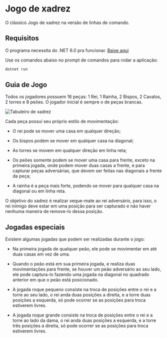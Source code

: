 # Jogo de xadrez

O clássico Jogo de xadrez na versão de linhas de comando.

## Requisitos

O programa necessita do .NET 6.0 pra funcionar. [Baixe aqui](https://dotnet.microsoft.com/en-us/download/dotnet/6.0)

Use os comandos abaixo no prompt de comandos para rodar a aplicação:

```sh
dotnet run
```

## Guia de Jogo

Todos os jogadores possuem 16 peças: 1 Rei, 1 Rainha, 2 Bispos, 2 Cavalos, 2 torres e 8 peões. O jogador inicial é sempre o de peças brancas.

![Tabuleiro de xadrez](https://user-images.githubusercontent.com/89887370/228103393-dab27cb7-17a5-45ef-8ddd-d38469c00cf8.PNG)


Cada peça possuí seu próprio estilo de movimentação: 

- O rei pode se mover uma casa em qualquer direção;

- Os bispos podem se mover em qualquer casa na diagonal;

- As torres se movem em qualquer direção em linha reta;

- Os peões somente podem se mover uma casa para frente, exceto na primeira jogada, onde podem mover duas casas a frente, e para capturar peças adversárias, que devem ser feitas nas diagonais a frente da peça;

- A rainha é a peça mais forte, podendo se mover para qualquer casa na diagonal ou em linha reta.

O objetivo do xadrez é realizar xeque-mate ao rei adversário, para isso, o rei inimigo deve estar em uma posição para ser capturado e não haver nenhuma maneira de remove-lo dessa posição.

## Jogadas especiais

Existem algumas jogadas que podem ser realizadas durante o jogo:

- Na primeira jogada de qualquer peão, ele pode se movimentar em até duas casas em vez de uma.

- Quando o peão está em sua primeira jogada, e realiza duas movimentações para frente, se houver um peão adversário ao seu lado, ele pode captura-lo fazendo uma jogada na diagonal no quadrado anterior em que o peão está posicionado.

- A jogada roque pequeno consiste na troca de posições entre o rei e a torre ao seu lado, o rei anda duas posições a direita, e a torre duas posições a esquerda, só pode ocorrer se as posições para troca estiverem livres.

- A jogada roque grande consiste na troca de posições entre o rei e a torre ao lado da dama, o rei anda duas posições a esquerda, e a torre três posições a direita, só pode ocorrer se as posições para troca estiverem livres.
